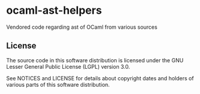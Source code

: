 # ocaml-ast-helpers
Vendored code regarding ast of OCaml from various sources

## License

The source code in this software distribution is licensed under the
GNU Lesser General Public License (LGPL) version 3.0.

See NOTICES and LICENSE for details about copyright dates and holders
of various parts of this software distribution.
